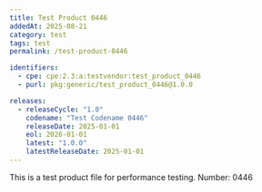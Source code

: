 ```yaml
---
title: Test Product 0446
addedAt: 2025-08-21
category: test
tags: test
permalink: /test-product-0446

identifiers:
  - cpe: cpe:2.3:a:testvendor:test_product_0446
  - purl: pkg:generic/test_product_0446@1.0.0

releases:
  - releaseCycle: "1.0"
    codename: "Test Codename 0446"
    releaseDate: 2025-01-01
    eol: 2026-01-01
    latest: "1.0.0"
    latestReleaseDate: 2025-01-01
---
```


This is a test product file for performance testing. Number: 0446
